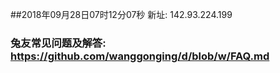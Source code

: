 ##2018年09月28日07时12分07秒 新址: 142.93.224.199
### 兔友常见问题及解答: https://github.com/wanggonging/d/blob/w/FAQ.md
